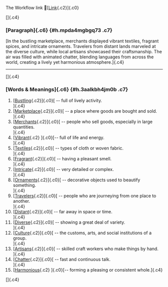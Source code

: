 The Workflow link
👏[[Link](https://www.google.com/url?q=http://www.google.com&sa=D&source=editors&ust=1757575963907706&usg=AOvVaw2FTi63Q0OB5yTVPWvwLXvk){.c2}]{.c0}

[]{.c4}

### [Paragraph]{.c6} {#h.mpda4mgbgq73 .c7}

[In the bustling marketplace, merchants displayed vibrant textiles,
fragrant spices, and intricate ornaments. Travelers from distant lands
marveled at the diverse culture, while local artisans showcased their
craftsmanship. The air was filled with animated chatter, blending
languages from across the world, creating a lively yet harmonious
atmosphere.]{.c4}

------------------------------------------------------------------------

[]{.c4}

### [Words & Meanings]{.c6} {#h.3aalkbh4jm0b .c7}

1.  [[Bustling](https://www.google.com/url?q=http://www.google.com&sa=D&source=editors&ust=1757575963908594&usg=AOvVaw2AQy4S-xpjT_dGBaS3locD){.c2}]{.c0}[ --
    full of lively activity.\
    ]{.c4}
2.  [[Marketplace](https://www.google.com/url?q=http://www.google.com&sa=D&source=editors&ust=1757575963908737&usg=AOvVaw3ClWenDRdE13VXhMkD325r){.c2}]{.c0}[ --
    a place where goods are bought and sold.\
    ]{.c4}
3.  [[Merchants](https://www.google.com/url?q=http://www.google.com&sa=D&source=editors&ust=1757575963908863&usg=AOvVaw1sWpVXqVRzZziVXGzTyemJ){.c2}]{.c0}[ --
    people who sell goods, especially in large quantities.\
    ]{.c4}
4.  [[Vibrant](https://www.google.com/url?q=http://www.google.com&sa=D&source=editors&ust=1757575963909000&usg=AOvVaw2oml-L0XTpF4spnUuUoAe_){.c2}
    ]{.c0}[-- full of life and energy.\
    ]{.c4}
5.  [[Textiles](https://www.google.com/url?q=http://www.google.com&sa=D&source=editors&ust=1757575963909107&usg=AOvVaw1cKcNV8raLgPQlV48PkuyQ){.c2}]{.c0}[ --
    types of cloth or woven fabric.\
    ]{.c4}
6.  [[Fragrant](https://www.google.com/url?q=http://www.google.com&sa=D&source=editors&ust=1757575963909246&usg=AOvVaw3hjPNk9Nnd6pWBKh0moUet){.c2}]{.c0}[ --
    having a pleasant smell.\
    ]{.c4}
7.  [[Intricate](https://www.google.com/url?q=http://www.google.com&sa=D&source=editors&ust=1757575963909356&usg=AOvVaw2A9G16ezEfsYxyoRh0aP-N){.c2}]{.c0}[ --
    very detailed or complex.\
    ]{.c4}
8.  [[Ornaments](https://www.google.com/url?q=http://www.google.com&sa=D&source=editors&ust=1757575963909466&usg=AOvVaw13AudkxmEhLbdcF3BA3Uw2){.c2}]{.c0}[ --
    decorative objects used to beautify something.\
    ]{.c4}
9.  [[Travelers](https://www.google.com/url?q=http://www.google.com&sa=D&source=editors&ust=1757575963909594&usg=AOvVaw2pHm6mB3I5sfOt7Xx92isy){.c2}]{.c0}[ --
    people who are journeying from one place to another.\
    ]{.c4}
10. [[Distant](https://www.google.com/url?q=http://www.google.com&sa=D&source=editors&ust=1757575963909743&usg=AOvVaw0GAvl5N_dPDsyaSo6sBCog){.c2}]{.c0}[ --
    far away in space or time.\
    ]{.c4}
11. [[Diverse](https://www.google.com/url?q=http://www.google.com&sa=D&source=editors&ust=1757575963909872&usg=AOvVaw01KgirOZDfHpg50MhtKBli){.c2}]{.c0}[ --
    showing a great deal of variety.\
    ]{.c4}
12. [[Culture](https://www.google.com/url?q=http://www.google.com&sa=D&source=editors&ust=1757575963909990&usg=AOvVaw3r2hI4pi8l4MB_S889f2PE){.c2}]{.c0}[ --
    the customs, arts, and social institutions of a group.\
    ]{.c4}
13. [[Artisans](https://www.google.com/url?q=http://www.google.com&sa=D&source=editors&ust=1757575963910133&usg=AOvVaw3gk3qKp6sWbVYvnSKAiuMN){.c2}]{.c0}[ --
    skilled craft workers who make things by hand.\
    ]{.c4}
14. [[Chatter](https://www.google.com/url?q=http://www.google.com&sa=D&source=editors&ust=1757575963910293&usg=AOvVaw2GNGJU_wKn_okCXPvkO0Iz){.c2}]{.c0}[ --
    fast and continuous talk.\
    ]{.c4}
15. [[Harmonious](https://www.google.com/url?q=http://www.google.com&sa=D&source=editors&ust=1757575963910409&usg=AOvVaw0WTdebX_oxeAW7Ci1DJjAR){.c2}
    ]{.c0}[-- forming a pleasing or consistent whole.]{.c4}

[]{.c4}
